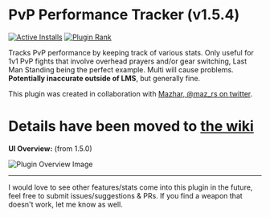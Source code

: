 # PvP Performance Tracker (v1.5.4)
[![Active Installs](http://img.shields.io/endpoint?url=https://i.pluginhub.info/shields/installs/plugin/pvp-performance-tracker)](https://runelite.net/plugin-hub/Matsyir) [![Plugin Rank](http://img.shields.io/endpoint?url=https://i.pluginhub.info/shields/rank/plugin/pvp-performance-tracker)](https://runelite.net/plugin-hub)

Tracks PvP performance by keeping track of various stats. Only useful for 1v1 PvP fights that involve overhead prayers and/or gear switching, Last Man Standing being the perfect example. Multi will cause problems. **Potentially inaccurate outside of LMS**, but generally fine. 

This plugin was created in collaboration with [Mazhar, @maz_rs on twitter](https://twitter.com/maz_rs).
# Details have been moved to [the wiki](https://github.com/Matsyir/pvp-performance-tracker/wiki)

**UI Overview:** (from 1.5.0)

![Plugin Overview Image](https://i.imgur.com/LkQGda3.png)

-------------------------------
I would love to see other features/stats come into this plugin in the future, feel free to submit issues/suggestions & PRs. If you find a weapon that doesn't work, let me know as well.
